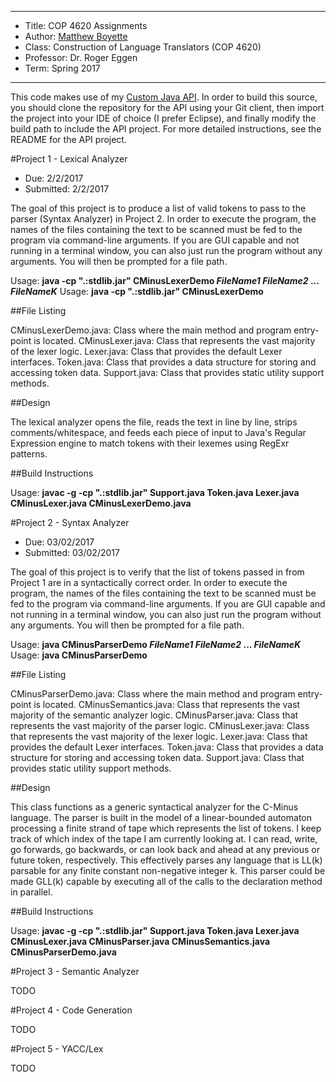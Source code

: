 *******************************************************************

* Title:     COP 4620 Assignments
* Author:    [Matthew Boyette](mailto:N00868808@ospreys.unf.edu)
* Class:     Construction of Language Translators (COP 4620)
* Professor: Dr. Roger Eggen
* Term:      Spring 2017

*******************************************************************

This code makes use of my [Custom Java API](https://github.com/Dyndrilliac/java-custom-api). In order to build this source, you should clone the repository for the API using your Git client, then import the project into your IDE of choice (I prefer Eclipse), and finally modify the build path to include the API project. For more detailed instructions, see the README for the API project.

#Project 1 - Lexical Analyzer

* Due:       2/2/2017
* Submitted: 2/2/2017

The goal of this project is to produce a list of valid tokens to pass to the parser (Syntax Analyzer) in Project 2. In order to execute the program, the names of the files containing the text to be scanned must be fed to the program via command-line arguments. If you are GUI capable and not running in a terminal window, you can also just run the program without any arguments. You will then be prompted for a file path.

Usage: **java -cp ".:stdlib.jar" CMinusLexerDemo _FileName1_ _FileName2_ ... _FileNameK_**
Usage: **java -cp ".:stdlib.jar" CMinusLexerDemo**

##File Listing

CMinusLexerDemo.java: Class where the main method and program entry-point is located.
CMinusLexer.java:     Class that represents the vast majority of the lexer logic.
Lexer.java:           Class that provides the default Lexer interfaces.
Token.java:           Class that provides a data structure for storing and accessing token data.
Support.java:         Class that provides static utility support methods.

##Design

The lexical analyzer opens the file, reads the text in line by line, strips comments/whitespace, and feeds each piece of input to Java's Regular Expression engine to match tokens with their lexemes using RegExr patterns.

##Build Instructions

Usage: **javac -g -cp ".:stdlib.jar" Support.java Token.java Lexer.java CMinusLexer.java CMinusLexerDemo.java**

#Project 2 - Syntax Analyzer

* Due:       03/02/2017
* Submitted: 03/02/2017

The goal of this project is to verify that the list of tokens passed in from Project 1 are in a syntactically correct order. In order to execute the program, the names of the files containing the text to be scanned must be fed to the program via command-line arguments. If you are GUI capable and not running in a terminal window, you can also just run the program without any arguments. You will then be prompted for a file path.

Usage: **java CMinusParserDemo _FileName1_ _FileName2_ ... _FileNameK_**
Usage: **java CMinusParserDemo**

##File Listing

CMinusParserDemo.java: Class where the main method and program entry-point is located.
CMinusSemantics.java:  Class that represents the vast majority of the semantic analyzer logic.
CMinusParser.java:     Class that represents the vast majority of the parser logic.
CMinusLexer.java:      Class that represents the vast majority of the lexer logic.
Lexer.java:            Class that provides the default Lexer interfaces.
Token.java:            Class that provides a data structure for storing and accessing token data.
Support.java:          Class that provides static utility support methods.

##Design

This class functions as a generic syntactical analyzer for the C-Minus language. The parser is built in the model of a linear-bounded automaton processing a finite strand of tape which represents the list of tokens. I keep track of which index of the tape I am currently looking at. I can read, write, go forwards, go backwards, or can look back and ahead at any previous or future token, respectively. This effectively parses any language that is LL(k) parsable for any finite constant non-negative integer k. This parser could be made GLL(k) capable by executing all of the calls to the declaration method in parallel.

##Build Instructions

Usage: **javac -g -cp ".:stdlib.jar" Support.java Token.java Lexer.java CMinusLexer.java CMinusParser.java CMinusSemantics.java CMinusParserDemo.java**

#Project 3 - Semantic Analyzer

TODO

#Project 4 - Code Generation

TODO

#Project 5 - YACC/Lex

TODO
